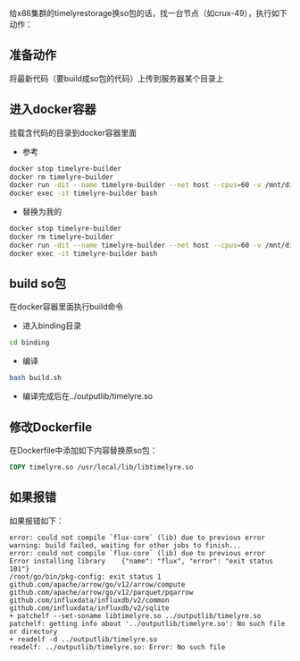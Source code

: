 给x86集群的timelyrestorage换so包的话，找一台节点（如crux-49），执行如下动作：
## 准备动作
将最新代码（要build成so包的代码）上传到服务器某个目录上
## 进入docker容器
挂载含代码的目录到docker容器里面
- 参考
```bash
docker stop timelyre-builder
docker rm timelyre-builder
docker run -dit --name timelyre-builder --net host --cpus=60 -v /mnt/disk1/myf/:/myf 172.16.1.99/timelyre/timelyre/build/x86_64/centos/builder:go1.21_rust1.74_java1.8
docker exec -it timelyre-builder bash
```
- 替换为我的
```bash
docker stop timelyre-builder
docker rm timelyre-builder
docker run -dit --name timelyre-builder --net host --cpus=60 -v /mnt/disk1/lzy/workspace/timelyre:/lzy/timelyre 172.16.1.99/timelyre/timelyre/build/x86_64/centos/builder:go1.21_rust1.74_java1.8
docker exec -it timelyre-builder bash
```
## build so包
在docker容器里面执行build命令
- 进入binding目录
```bash
cd binding
```
- 编译
```bash
bash build.sh
```
- 编译完成后在../outputlib/timelyre.so
## 修改Dockerfile
在Dockerfile中添加如下内容替换原so包：
```Dockerfile
COPY timelyre.so /usr/local/lib/libtimelyre.so
```
## 如果报错
如果报错如下：
```
error: could not compile `flux-core` (lib) due to previous error
warning: build failed, waiting for other jobs to finish...
error: could not compile `flux-core` (lib) due to previous error
Error installing library	{"name": "flux", "error": "exit status 101"}
/root/go/bin/pkg-config: exit status 1
github.com/apache/arrow/go/v12/arrow/compute
github.com/apache/arrow/go/v12/parquet/pqarrow
github.com/influxdata/influxdb/v2/common
github.com/influxdata/influxdb/v2/sqlite
+ patchelf --set-soname libtimelyre.so ../outputlib/timelyre.so
patchelf: getting info about '../outputlib/timelyre.so': No such file or directory
+ readelf -d ../outputlib/timelyre.so
readelf: ../outputlib/timelyre.so: Error: No such file
```